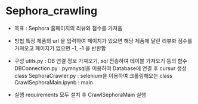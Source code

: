 # Sephora_crawling

- 목표 : Sephora 홈페이지의 리뷰와 점수를 가져옴

- 방법 
특정 제품의 url 을 입력하여 페이지가 있으면 해당 제품에 달린 리뷰롸 점수를 가져오고
페이지가 없으면 -1, -1 을 반환함 

- 구성
utils.py : DB 연결 정보 가져오기, sql 전송하여 테이블 가져오기 등의 함수
DBConnection.py : pymnysql을 이용하여 Database에 연결 후 cursur 생성 class
SephoraCrawler.py : selenium을 이용하여 크롤링해오는 class
CrawlSephoraMain.ipynb : main

- 실행
requirements 모두 설치 후
CrawlSephoraMain 실행
